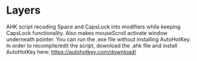 # Layers
AHK script recoding Space and CapsLock into modifiers while keeping CapsLock functionality.  Also makes mouseScroll activate window underneath pointer.
You can run the .exe file without installing AutoHotKey.
In order to recompile/edit the script, download the .ahk file and install AutoHotKey here:  https://autohotkey.com/download/
